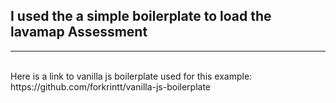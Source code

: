 ## I used the a simple boilerplate to load the lavamap Assessment

<hr/>

<br/>
Here is a link to vanilla js boilerplate used for this example: https://github.com/forkrintt/vanilla-js-boilerplate
